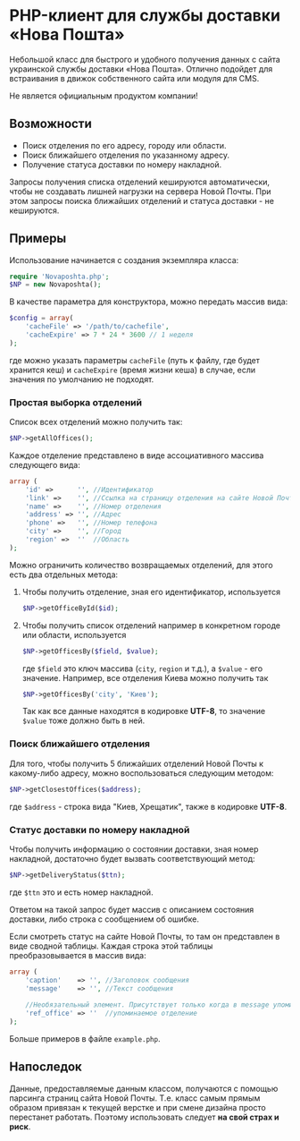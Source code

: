 PHP-клиент для службы доставки «Нова Пошта»
===========================================

Небольшой класс для быстрого и удобного получения данных с сайта украинской службы доставки «Нова Пошта». Отлично подойдет для встраивания в движок собственного сайта или модуля для CMS.

Не является официальным продуктом компании!


Возможности
-----------

* Поиск отделения по его адресу, городу или области.
* Поиск ближайшего отделения по указанному адресу.
* Получение статуса доставки по номеру накладной.

Запросы получения списка отделений кешируются автоматически, чтобы не создавать лишней нагрузки на сервера Новой Почты. При этом запросы поиска ближайших отделений и статуса доставки - не кешируются.


Примеры
-------

Использование начинается с создания экземпляра класса:

```php
require 'Novaposhta.php';
$NP = new Novaposhta();
```

В качестве параметра для конструктора, можно передать массив вида:

```php
$config = array(
    'cacheFile' => '/path/to/cachefile',
    'cacheExpire' => 7 * 24 * 3600 // 1 неделя
);
```

где можно указать параметры `cacheFile` (путь к файлу, где будет хранится кеш) и `cacheExpire` (время жизни кеша) в случае, если значения по умолчанию не подходят.


### Простая выборка отделений

Список всех отделений можно получить так:

```php
$NP->getAllOffices();
```

Каждое отделение представлено в виде ассоциативного массива следующего вида:

```php
array (
    'id' =>      '', //Идентификатор
    'link' =>    '', //Ссылка на страницу отделения на сайте Новой Почты
    'name' =>    '', //Номер отделения
    'address' => '', //Адрес
    'phone' =>   '', //Номер телефона
    'city' =>    '', //Город
    'region' =>  ''  //Область
);
```

Можно ограничить количество возвращаемых отделений, для этого есть два отдельных метода:

1. Чтобы получить отделение, зная его идентификатор, используется
   
   ```php
   $NP->getOfficeById($id);
   ```
   
2. Чтобы получить список отделений например в конкретном городе или области, используется
   
   ```php
   $NP->getOfficesBy($field, $value);
   ```
   
   где `$field` это ключ массива (`city`, `region` и т.д.), а `$value` - его значение. Например, все отделения Киева можно получить так
   
   ```php
   $NP->getOfficesBy('city', 'Киев');
   ```
   
   Так как все данные находятся в кодировке **UTF-8**, то значение `$value` тоже должно быть в ней.

### Поиск ближайшего отделения

Для того, чтобы получить 5 ближайших отделений Новой Почты к какому-либо адресу, можно воспользоваться следующим методом:

```php
$NP->getClosestOffices($address);
```

где `$address` - строка вида "Киев, Хрещатик", также в кодировке **UTF-8**.


### Статус доставки по номеру накладной

Чтобы получить информацию о состоянии доставки, зная номер накладной, достаточно будет вызвать соответствующий метод:

```php
$NP->getDeliveryStatus($ttn);
```

где `$ttn` это и есть номер накладной.

Ответом на такой запрос будет массив с описанием состояния доставки, либо строка с сообщением об ошибке.

Если смотреть статус на сайте Новой Почты, то там он представлен в виде сводной таблицы. Каждая строка этой таблицы преобразовывается в массив вида:

```php
array (
    'caption'    => '', //Заголовок сообщения
    'message'    => '', //Текст сообщения
    
    //Необязательный элемент. Присутствует только когда в message упоминается какое-либо отделение
    'ref_office' => ''  //упоминаемое отделение
);
```

Больше примеров в файле `example.php`.


Напоследок
----------
Данные, предоставляемые данным классом, получаются с помощью парсинга страниц сайта Новой Почты. Т.е. класс самым прямым образом привязан к текущей верстке и при смене дизайна просто перестанет работать.
Поэтому использовать следует **на свой страх и риск**.